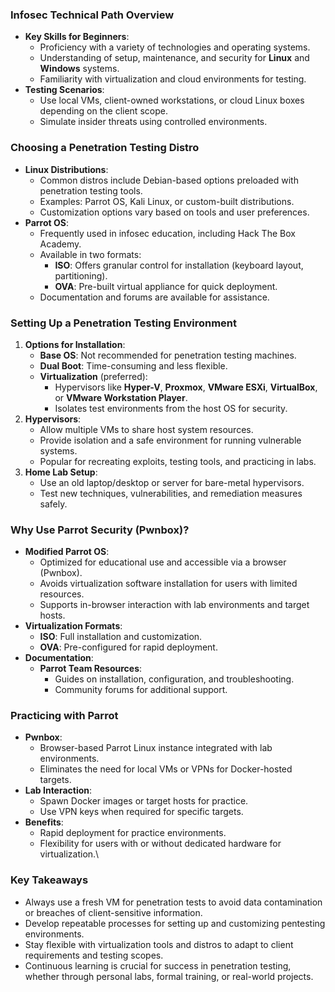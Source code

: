 ### **Infosec Technical Path Overview**
- **Key Skills for Beginners**:
    - Proficiency with a variety of technologies and operating systems.
    - Understanding of setup, maintenance, and security for **Linux** and **Windows** systems.
    - Familiarity with virtualization and cloud environments for testing.
- **Testing Scenarios**:
    - Use local VMs, client-owned workstations, or cloud Linux boxes depending on the client scope.
    - Simulate insider threats using controlled environments.



### **Choosing a Penetration Testing Distro**
- **Linux Distributions**:
    - Common distros include Debian-based options preloaded with penetration testing tools.
    - Examples: Parrot OS, Kali Linux, or custom-built distributions.
    - Customization options vary based on tools and user preferences.
- **Parrot OS**:
    - Frequently used in infosec education, including Hack The Box Academy.
    - Available in two formats:
        - **ISO**: Offers granular control for installation (keyboard layout, partitioning).
        - **OVA**: Pre-built virtual appliance for quick deployment.
    - Documentation and forums are available for assistance.



### **Setting Up a Penetration Testing Environment**
1. **Options for Installation**:
    - **Base OS**: Not recommended for penetration testing machines.
    - **Dual Boot**: Time-consuming and less flexible.
    - **Virtualization** (preferred):
        - Hypervisors like **Hyper-V**, **Proxmox**, **VMware ESXi**, **VirtualBox**, or **VMware Workstation Player**.
        - Isolates test environments from the host OS for security.
2. **Hypervisors**:
    - Allow multiple VMs to share host system resources.
    - Provide isolation and a safe environment for running vulnerable systems.
    - Popular for recreating exploits, testing tools, and practicing in labs.
3. **Home Lab Setup**:
    - Use an old laptop/desktop or server for bare-metal hypervisors.
    - Test new techniques, vulnerabilities, and remediation measures safely.



### **Why Use Parrot Security (Pwnbox)?**
- **Modified Parrot OS**:
    - Optimized for educational use and accessible via a browser (Pwnbox).
    - Avoids virtualization software installation for users with limited resources.
    - Supports in-browser interaction with lab environments and target hosts.
- **Virtualization Formats**:
    - **ISO**: Full installation and customization.
    - **OVA**: Pre-configured for rapid deployment.
- **Documentation**:
    - **Parrot Team Resources**:
        - Guides on installation, configuration, and troubleshooting.
        - Community forums for additional support.



### **Practicing with Parrot**
- **Pwnbox**:
    - Browser-based Parrot Linux instance integrated with lab environments.
    - Eliminates the need for local VMs or VPNs for Docker-hosted targets.
- **Lab Interaction**:
    - Spawn Docker images or target hosts for practice.
    - Use VPN keys when required for specific targets.
- **Benefits**:
    - Rapid deployment for practice environments.
    - Flexibility for users with or without dedicated hardware for virtualization.\



### **Key Takeaways**
- Always use a fresh VM for penetration tests to avoid data contamination or breaches of client-sensitive information.
- Develop repeatable processes for setting up and customizing pentesting environments.
- Stay flexible with virtualization tools and distros to adapt to client requirements and testing scopes.
- Continuous learning is crucial for success in penetration testing, whether through personal labs, formal training, or real-world projects.